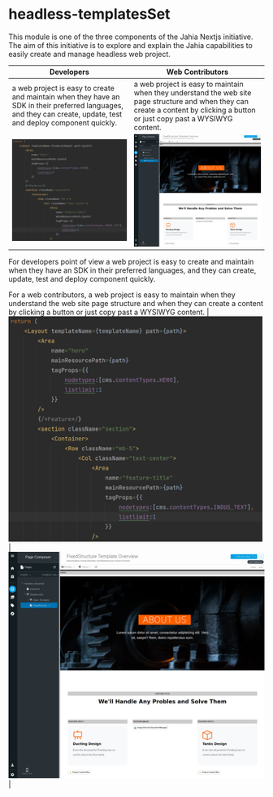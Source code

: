 # headless-templatesSet

This module is one of the three components of the Jahia Nextjs initiative. The aim of this initiative is
to explore and explain the Jahia capabilities to easily create and manage headless web project.

|Developers|Web Contributors|
|---|---|
|a web project is easy to create and maintain when they have an SDK in their preferred languages, and they can create, update, test and deploy component quickly.|a web project is easy to maintain when they understand the web site page structure and when they can create a content by clicking a button or just copy past a WYSIWYG content.|
| ![100] | ![101] |

For developers point of view a web project is easy to create and maintain when they have an SDK in their
preferred languages, and they can create, update, test and deploy component quickly.

For a web contributors, a web project is easy to maintain when they understand the web site page structure and
when they can create a content by clicking a button or just copy past a WYSIWYG content.
|<img src="./doc/images/100_DevPageTemplate.png" width="500px"/> | ![101] |


[100]: doc/images/100_DevPageTemplate.png
[101]: doc/images/101_ContribPageTempalte.png

